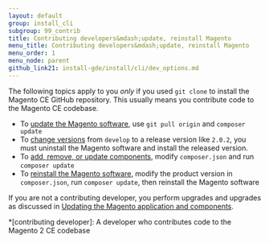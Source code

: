 ```yaml
---
layout: default
group: install_cli 
subgroup: 99_contrib
title: Contributing developers&mdash;update, reinstall Magento
menu_title: Contributing developers&mdash;update, reinstall Magento
menu_order: 1
menu_node: parent
github_link21: install-gde/install/cli/dev_options.md
---
```


The following topics apply to you *only* if you used `git clone` to install the Magento CE GitHub repository. This usually means you contribute code to the Magento CE codebase.

*	To <a href="{{ site.gdeurl21 }}install-gde/install/cli/dev_update-magento.html">update the Magento software</a>, use `git pull origin` and `composer update`
*	To <a href="{{ site.gdeurl21 }}install-gde/install/cli/dev_downgrade.html">change versions</a> from `develop` to a release version like `2.0.2`, you must uninstall the Magento software and install the released version.
*	To <a href="{{ site.gdeurl21 }}install-gde/install/cli/dev_add-update.html">add, remove, or update components</a>, modify `composer.json` and run `composer update`
*	To <a href="{{ site.gdeurl21 }}install-gde/install/cli/dev_reinstall.html">reinstall the Magento software</a>, modify the product version in `composer.json`, run `composer update`, then reinstall the Magento software

<div class="bs-callout bs-callout-info" id="info">
	<span class="glyphicon-class">
		<p>If you are not a contributing developer, you perform upgrades and upgrades as discussed in <a href="{{ site.gdeurl21 }}comp-mgr/bk-compman-upgrade-guide.html">Updating the Magento application and components</a>.</p> </span>
</div>

<!-- ABBREVIATIONS -->

*[contributing developer]: A developer who contributes code to the Magento 2 CE codebase